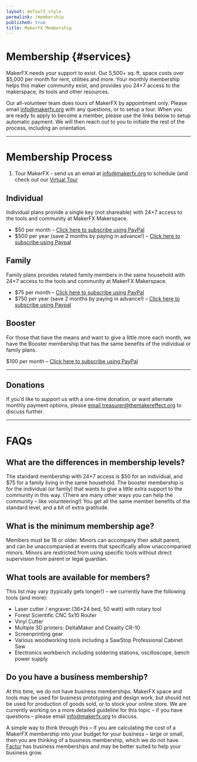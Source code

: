 ```yaml
---
layout: default_style
permalink: /membership
published: true
title: MakerFX Membership
---
```



# Membership {#services}

MakerFX needs your support to exist.  Our 5,500+ sq. ft. space costs over $5,000 per month for rent, utilities and more. Your monthly membership helps this maker community exist, and provides you 24×7 access to the makerspace, its tools and other resources.

Our all-volunteer team does tours of MakerFX by appointment only. Please email <info@makerfx.org> with any questions, or to setup a tour. When you are ready to apply to become a member, please use the links below to setup automatic payment. We will then reach out to you to initiate the rest of the process, including an orientation.

---

# Membership Process
1. Tour MakerFX - send us an email at <info@makerfx.org> to schedule (and check out our [Virtual Tour](/virtual-tour)

## Individual

Individual plans provide a single key (not shareable) with 24×7 access to the tools and community at MakerFX Makerspace.

- $50 per month – [Click here to subscribe using PayPal](https://py.pl/29mwTv)
- $500 per year (save 2 months by paying in advance!) – [Click here to subscribe using Paypal](https://py.pl/4yLARcMoLeq)

## Family

Family plans provides related family members in the same household with 24×7 access to the tools and community at MakerFX Makerspace.

* $75 per month – [Click here to subscribe using PayPal](https://py.pl/mpvub)
* $750 per year (save 2 months by paying in advance!) – [Click here to subscribe using Paypal](https://py.pl/IZq4J)

## Booster

For those that have the means and want to give a little more each month, we have the Booster membership that has the same benefits of the individual or family plans.

$100 per month – [Click here to subscribe using PayPal](https://py.pl/1kIXed)

---

## Donations

If you’d like to support us with a one-time donation, or want alternate monthly payment options, please [email treasurer@themakereffect.org](mailto:treasurer@themakereffect.org) to discuss further.

---

# FAQs

## What are the differences in membership levels?

The standard membership with 24×7 access is $50 for an individual, and $75 for a family living in the same household.
The booster membership is for the individual (or family) that wants to give a little extra support to the community in this way. (There are many other ways you can help the community – like volunteering!) You get all the same member benefits of the standard level, and a bit of extra gratitude.

## What is the minimum membership age?

Members must be 18 or older. Minors can accompany their adult parent, and can be unaccompanied at events that specifically allow unaccompanied minors.
Minors are restricted from using specific tools without direct supervision from parent or legal guardian.

## What tools are available for members?

This list may vary (typically gets longer!) – we currently have the following tools (and more):
- Laser cutter / engraver (36×24 bed, 50 watt) with rotary tool
- Forest Scientific CNC 5x10 Router
- Vinyl Cutter
- Multiple 3D printers: DeltaMaker and Creality CR-10
- Screenprinting gear
- Various woodworking tools including a SawStop Professional Cabinet Saw
- Electronics workbench including soldering stations, oscilloscope, bench power supply

## Do you have a business membership?

At this time, we do not have business memberships. MakerFX space and tools may be used for business prototyping and design work, but should not be used for production of goods sold, or to stock your online store. We are currently working on a more detailed guideline for this topic – if you have questions – please email <info@makerfx.org> to discuss.

A simple way to think through this – if you are calculating the cost of a MakerFX membership into your budget for your business – large or small, then you are thinking of a business membership, which we do not have. [Factur](https://www.factur.org>) has business memberships and may be better suited to help your business grow.
